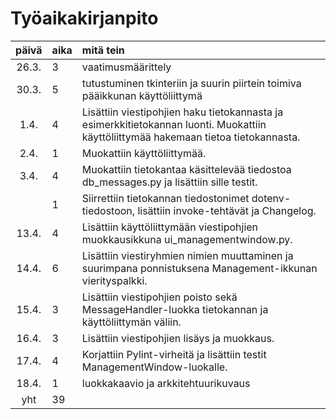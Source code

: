 # Työaikakirjanpito

| päivä | aika | mitä tein  |
| :----:|:-----| :-----|
| 26.3. | 3    | vaatimusmäärittely |
| 30.3. | 5    | tutustuminen tkinteriin ja suurin piirtein toimiva pääikkunan käyttöliittymä |
| 1.4. | 4    | Lisättiin viestipohjien haku tietokannasta ja esimerkkitietokannan luonti. Muokattiin käyttöliittymää hakemaan tietoa tietokannasta. |
| 2.4. | 1    | Muokattiin käyttöliittymää. |
| 3.4. | 4    | Muokattiin tietokantaa käsittelevää tiedostoa db_messages.py ja lisättiin sille testit. |
|  | 1    | Siirrettiin tietokannan tiedostonimet dotenv-tiedostoon, lisättiin invoke-tehtävät ja Changelog. |
| 13.4. | 4    | Lisättiin käyttöliittymään viestipohjien muokkausikkuna ui_managementwindow.py. |
| 14.4. | 6    | Lisättiin viestiryhmien nimien muuttaminen ja suurimpana ponnistuksena Management-ikkunan vierityspalkki. |
| 15.4. | 3    | Lisättiin viestipohjien poisto sekä MessageHandler-luokka tietokannan ja käyttöliittymän väliin. |
| 16.4. | 3    | Lisättiin viestipohjien lisäys ja muokkaus. |
| 17.4. | 4    | Korjattiin Pylint-virheitä ja lisättiin testit ManagementWindow-luokalle. |
| 18.4. | 1    | luokkakaavio ja arkkitehtuurikuvaus |
| yht | 39    |  |
